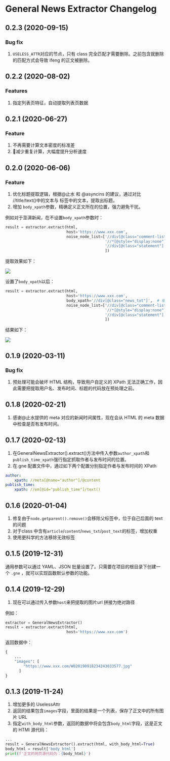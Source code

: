 # General News Extractor Changelog

## 0.2.3 (2020-09-15)

### Bug fix

1. `USELESS_ATTR`对应的节点，只有 class 完全匹配才需要删除。之前包含就删除的匹配方式会导致 ifeng 的正文被删除。

## 0.2.2 (2020-08-02)

### Features

1. 指定列表页特征，自动提取列表页数据


## 0.2.1 (2020-06-27)

### Feature

1. 不再需要计算文本密度的标准差
2. 🚀减少重复计算，大幅度提升分析速度

## 0.2.0 (2020-06-06)

### Feature

1. 优化标题提取逻辑，根据@止水 和 @asyncins 的建议，通过对比 //title/text()中的文本与 <h> 标签中的文本，提取出标题。
2. 增加 `body_xpath`参数，精确定义正文所在的位置，强力避免干扰。

例如对于澎湃新闻，在不设置`body_xpath`参数时：

```python
result = extractor.extract(html,
                           host='https://www.xxx.com',
                           noise_node_list=['//div[@class="comment-list"]',
                                            '//*[@style="display:none"]',
                                            '//div[@class="statement"]'
                                            ])
```

提取效果如下：

![](https://kingname-1257411235.cos.ap-chengdu.myqcloud.com/2020-06-06-11-51-44.png)

设置了`body_xpath`以后：

```python
result = extractor.extract(html,
                           host='https://www.xxx.com',
                           body_xpath='//div[@class="news_txt"]',  # 缩小正文提取范围
                           noise_node_list=['//div[@class="comment-list"]',
                                            '//*[@style="display:none"]',
                                            '//div[@class="statement"]'
                                            ])
```

结果如下：

![](https://kingname-1257411235.cos.ap-chengdu.myqcloud.com/2020-06-06-11-53-30.png)


## 0.1.9 (2020-03-11)

### Bug fix

1. 预处理可能会破坏 HTML 结构，导致用户自定义的 XPath 无法正确工作，因此需要把提取用户名、发布时间、标题的代码放在预处理之前。

## 0.1.8 (2020-02-21)

1. 感谢@止水提供的 meta 对应的新闻时间属性，现在会从 HTML 的 meta 数据中检查是否有发布时间。

## 0.1.7 (2020-02-13)

1. 在GeneralNewsExtractor().extract()方法中传入参数`author_xpath`和`publish_time_xpath`强行指定抓取作者与发布时间的位置。
2. 在.gne 配置文件中，通过如下两个配置分别指定作者与发布时间的 XPath

```yaml
author:
    xpath: //meta[@name="author"]/@content
publish_time:
    xpath: //em[@id="publish_time"]/text()
```

## 0.1.6 (2020-01-04)

1. 修复由于`node.getparent().remove()`会移除父标签中，位于自己后面的 text 的问题
2. 对于class 中含有`article`/`content`/`news_txt`/`post_text`的标签，增加权重
3. 使用更科学的方法移除无效标签

## 0.1.5 (2019-12-31)

通用参数可以通过 YAML、JSON 批量设置了。只需要在项目的根目录下创建一个 ``.gne`` ，就可以实现函数默认参数的功能。

## 0.1.4 (2019-12-29)

1. 现在可以通过传入参数`host`来把提取的图片url 拼接为绝对路径

例如：

```python
extractor = GeneralNewsExtractor()
result = extractor.extract(html,
                           host='https://www.xxx.com')
```

返回数据中：

```python
{
    ...
    "images": [
        "https://www.xxx.com/W020190918234243033577.jpg"
      ]
}
```

## 0.1.3 (2019-11-24)

1. 增加更多的 UselessAttr
2. 返回的结果包含`images`字段，里面的结果是一个列表，保存了正文中的所有图片 URL
3. 指定`with_body_html`参数，返回的数据中将会包含`body_html`字段，这是正文的 HTMl 源代码：

```python
...
result = GeneralNewsExtractor().extract(html, with_body_html=True)
body_html = result['body_html']
print(f'正文的网页源代码为：{body_html}')
```